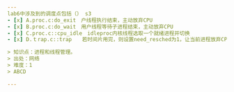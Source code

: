 ```yaml
---
lab6中涉及到的调度点包括（） s3
- [x] A.proc.c:do_exit　户线程执行结束，主动放弃CPU
- [x] B.proc.c:do_wait　用户线程等待子进程结束，主动放弃CPU
- [x] C.proc.c::cpu_idle　idleproc内核线程选取一个就绪进程并切换
- [x] D.ｔrap.c::trap　　若时间片用完，则设置need_resched为1，让当前进程放弃CPU

> 知识点：进程和线程管理。
> 出处：网络
> 难度：1
> ABCD

---
```

